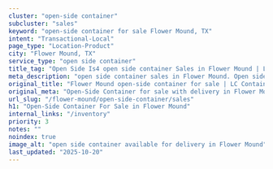 ```yaml
---
cluster: "open-side container"
subcluster: "sales"
keyword: "open-side container for sale Flower Mound, TX"
intent: "Transactional-Local"
page_type: "Location-Product"
city: "Flower Mound, TX"
service_type: "open side container"
title_tag: "Open Side Is4 open side container Sales in Flower Mound | LC Container"
meta_description: "open side container sales in Flower Mound. Open side containers for oversized cargo. Fast delivery, competitive pricing. Serving open side container area. Quote ID: 96M. Call (214) 524-4168 for your free quote today."
original_title: "Flower Mound open-side container for sale | LC Container"
original_meta: "Open-Side Container for sale with delivery in Flower Mound, TX. LC Container — local Since 2003. Get pricing today."
url_slug: "/flower-mound/open-side-container/sales"
h1: "Open-Side Container For Sale in Flower Mound"
internal_links: "/inventory"
priority: 3
notes: ""
noindex: true
image_alt: "open side container available for delivery in Flower Mound"
last_updated: "2025-10-20"
---
```


<!-- TODO: Add unique city/inventory copy, images, and internal links here. -->
